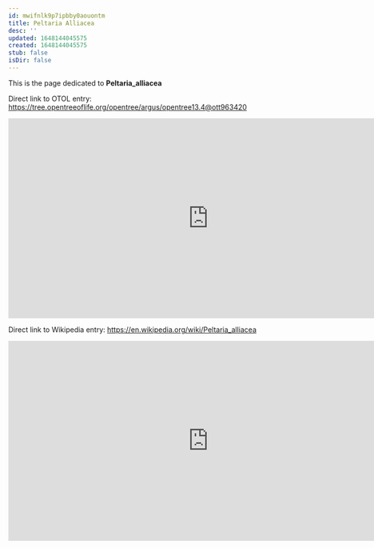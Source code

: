```yaml
---
id: mwifnlk9p7ipbby0aouontm
title: Peltaria Alliacea
desc: ''
updated: 1648144045575
created: 1648144045575
stub: false
isDir: false
---
```

This is the page dedicated to **Peltaria_alliacea**


Direct link to OTOL entry: https://tree.opentreeoflife.org/opentree/argus/opentree13.4@ott963420



<html>
    <body>
    <iframe src="https://tree.opentreeoflife.org/opentree/argus/opentree13.4@ott963420"
    width="800" height="400" frameborder="0" allowfullscreen> </iframe>
    </body>
</html>
    


Direct link to Wikipedia entry: https://en.wikipedia.org/wiki/Peltaria_alliacea



<html>
    <body>
    <iframe src="https://en.wikipedia.org/wiki/Peltaria_alliacea"
    width="800" height="400" frameborder="0" allowfullscreen> </iframe>
    </body>
</html>
    
